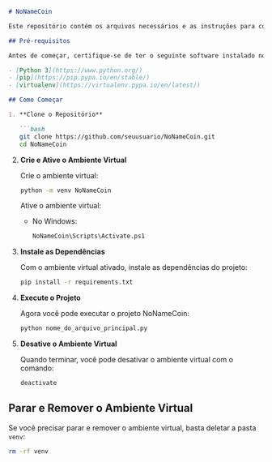 ```markdown
# NoNameCoin

Este repositório contém os arquivos necessários e as instruções para configurar e ativar o ambiente virtual para o projeto NoNameCoin usando `virtualenv`. Siga os passos abaixo para começar.

## Pré-requisitos

Antes de começar, certifique-se de ter o seguinte software instalado no seu sistema:

- [Python 3](https://www.python.org/)
- [pip](https://pip.pypa.io/en/stable/)
- [virtualenv](https://virtualenv.pypa.io/en/latest/)

## Como Começar

1. **Clone o Repositório**

   ```bash
   git clone https://github.com/seuusuario/NoNameCoin.git
   cd NoNameCoin
   ```

2. **Crie e Ative o Ambiente Virtual**

   Crie o ambiente virtual:

   ```bash
   python -m venv NoNameCoin
   ```

   Ative o ambiente virtual:

   - No Windows:
     ```bash
     NoNameCoin\Scripts\Activate.ps1
     ```

3. **Instale as Dependências**

   Com o ambiente virtual ativado, instale as dependências do projeto:

   ```bash
   pip install -r requirements.txt
   ```

4. **Execute o Projeto**

   Agora você pode executar o projeto NoNameCoin:

   ```bash
   python nome_do_arquivo_principal.py
   ```

5. **Desative o Ambiente Virtual**

   Quando terminar, você pode desativar o ambiente virtual com o comando:

   ```bash
   deactivate
   ```

## Parar e Remover o Ambiente Virtual

Se você precisar parar e remover o ambiente virtual, basta deletar a pasta `venv`:

```bash
rm -rf venv
```
